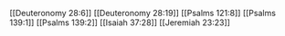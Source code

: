 [[Deuteronomy 28:6]]
[[Deuteronomy 28:19]]
[[Psalms 121:8]]
[[Psalms 139:1]]
[[Psalms 139:2]]
[[Isaiah 37:28]]
[[Jeremiah 23:23]]
